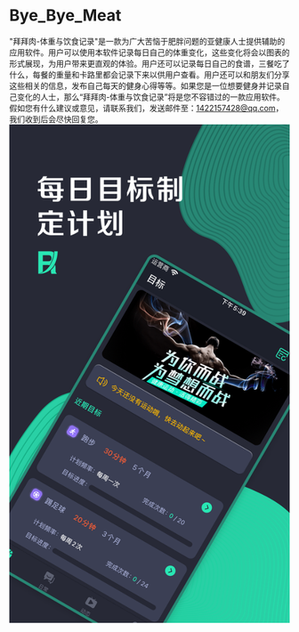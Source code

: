 # Bye_Bye_Meat
"拜拜肉-体重与饮食记录"是一款为广大苦恼于肥胖问题的亚健康人士提供辅助的应用软件。用户可以使用本软件记录每日自己的体重变化，这些变化将会以图表的形式展现，为用户带来更直观的体验。用户还可以记录每日自己的食谱，三餐吃了什么，每餐的重量和卡路里都会记录下来以供用户查看。用户还可以和朋友们分享这些相关的信息，发布自己每天的健身心得等等。如果您是一位想要健身并记录自己变化的人士，那么“拜拜肉-体重与饮食记录”将是您不容错过的一款应用软件。
假如您有什么建议或意见，请联系我们，发送邮件至：1422157428@qq.com，我们收到后会尽快回复您。
![Image text](https://github.com/qinfendezhou/Private_Sports/blob/main/%E4%B8%8A%E6%9E%B6/1.png)
